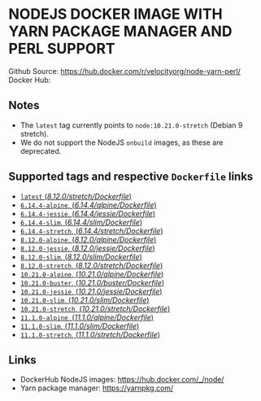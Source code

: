 # NODEJS DOCKER IMAGE WITH YARN PACKAGE MANAGER AND PERL SUPPORT

Github Source: https://hub.docker.com/r/velocityorg/node-yarn-perl/
Docker Hub:

## Notes
- The `latest` tag currently points to `node:10.21.0-stretch` (Debian 9 stretch).
- We do not support the NodeJS `onbuild` images, as these are deprecated.

## Supported tags and respective `Dockerfile` links

-   [`latest` (*8.12.0/stretch/Dockerfile*)](https://github.com/velocityorg/docker-node-yarn/blob/master/8.12.0/stretch/Dockerfile)
-   [`6.14.4-alpine`, (*6.14.4/alpine/Dockerfile*)](https://github.com/velocityorg/docker-node-yarn/blob/master/6.14.4/alpine/Dockerfile)
-   [`6.14.4-jessie`, (*6.14.4/jessie/Dockerfile*)](https://github.com/velocityorg/docker-node-yarn/blob/master/6.14.4/jessie/Dockerfile)
-   [`6.14.4-slim`, (*6.14.4/slim/Dockerfile*)](https://github.com/velocityorg/docker-node-yarn/blob/master/6.14.4/slim/Dockerfile)
-   [`6.14.4-stretch`, (*6.14.4/stretch/Dockerfile*)](https://github.com/velocityorg/docker-node-yarn/blob/master/6.14.4/stretch/Dockerfile)
-   [`8.12.0-alpine`, (*8.12.0/alpine/Dockerfile*)](https://github.com/velocityorg/docker-node-yarn/blob/master/8.11.3/alpine/Dockerfile)
-   [`8.12.0-jessie`, (*8.12.0/jessie/Dockerfile*)](https://github.com/velocityorg/docker-node-yarn/blob/master/8.11.3/jessie/Dockerfile)
-   [`8.12.0-slim`, (*8.12.0/slim/Dockerfile*)](https://github.com/velocityorg/docker-node-yarn/blob/master/8.11.3/slim/Dockerfile)
-   [`8.12.0-stretch`, (*8.12.0/stretch/Dockerfile*)](https://github.com/velocityorg/docker-node-yarn/blob/master/8.11.3/stretch/Dockerfile)
-   [`10.21.0-alpine`, (*10.21.0/alpine/Dockerfile*)](https://github.com/velocityorg/docker-node-yarn/blob/master/10.21.0/alpine/Dockerfile)
-   [`10.21.0-buster`, (*10.21.0/buster/Dockerfile*)](https://github.com/velocityorg/docker-node-yarn/blob/master/10.21.0/buster/Dockerfile)
-   [`10.21.0-jessie`, (*10.21.0/jessie/Dockerfile*)](https://github.com/velocityorg/docker-node-yarn/blob/master/10.21.0/jessie/Dockerfile)
-   [`10.21.0-slim`, (*10.21.0/slim/Dockerfile*)](https://github.com/velocityorg/docker-node-yarn/blob/master/10.21.0/slim/Dockerfile)
-   [`10.21.0-stretch`, (*10.21.0/stretch/Dockerfile*)](https://github.com/velocityorg/docker-node-yarn/blob/master/10.21.0/stretch/Dockerfile)
-   [`11.1.0-alpine`, (*11.1.0/alpine/Dockerfile*)](https://github.com/velocityorg/docker-node-yarn/blob/master/11.1.0/alpine/Dockerfile)
-   [`11.1.0-slim`, (*11.1.0/slim/Dockerfile*)](https://github.com/velocityorg/docker-node-yarn/blob/master/11.1.0/slim/Dockerfile)
-   [`11.1.0-stretch`, (*11.1.0/stretch/Dockerfile*)](https://github.com/velocityorg/docker-node-yarn/blob/master/11.1.0/stretch/Dockerfile)

## Links

- DockerHub NodeJS images: https://hub.docker.com/_/node/
- Yarn package manager: https://yarnpkg.com/
